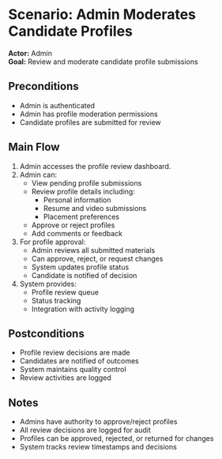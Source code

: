 # Scenario: Admin Moderates Candidate Profiles

**Actor:** Admin  
**Goal:** Review and moderate candidate profile submissions

## Preconditions
- Admin is authenticated
- Admin has profile moderation permissions
- Candidate profiles are submitted for review

## Main Flow
1. Admin accesses the profile review dashboard.
2. Admin can:
   - View pending profile submissions
   - Review profile details including:
     - Personal information
     - Resume and video submissions
     - Placement preferences
   - Approve or reject profiles
   - Add comments or feedback
3. For profile approval:
   - Admin reviews all submitted materials
   - Can approve, reject, or request changes
   - System updates profile status
   - Candidate is notified of decision
4. System provides:
   - Profile review queue
   - Status tracking
   - Integration with activity logging

## Postconditions
- Profile review decisions are made
- Candidates are notified of outcomes
- System maintains quality control
- Review activities are logged

## Notes
- Admins have authority to approve/reject profiles
- All review decisions are logged for audit
- Profiles can be approved, rejected, or returned for changes
- System tracks review timestamps and decisions

